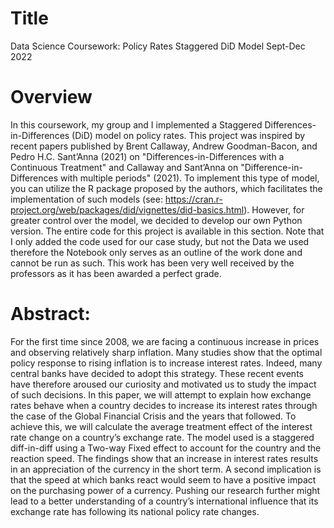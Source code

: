 # Title
Data Science Coursework: Policy Rates Staggered DiD Model
Sept-Dec 2022

# Overview
In this coursework, my group and I implemented a Staggered Differences-in-Differences (DiD) model on policy rates. This project was inspired by recent papers published by Brent Callaway, Andrew Goodman-Bacon, and Pedro H.C. Sant’Anna (2021) on "Differences-in-Differences with a Continuous Treatment" and Callaway and Sant’Anna on "Difference-in-Differences with multiple periods" (2021). To implement this type of model, you can utilize the R package proposed by the authors, which facilitates the implementation of such models (see: https://cran.r-project.org/web/packages/did/vignettes/did-basics.html). However, for greater control over the model, we decided to develop our own Python version. The entire code for this project is available in this section.
Note that I only added the code used for our case study, but not the Data we used therefore the Notebook only serves as an outline of the work done and cannot be run as such. This work has been very well received by the professors as it has been awarded a perfect grade.
# Abstract:
For the first time since 2008, we are facing a continuous increase in prices and
observing relatively sharp inflation. Many studies show that the optimal policy
response to rising inflation is to increase interest rates. Indeed, many central banks
have decided to adopt this strategy. These recent events have therefore aroused our
curiosity and motivated us to study the impact of such decisions. In this paper, we
will attempt to explain how exchange rates behave when a country decides to
increase its interest rates through the case of the Global Financial Crisis and the
years that followed. To achieve this, we will calculate the average treatment effect of
the interest rate change on a country’s exchange rate. The model used is a staggered
diff-in-diff using a Two-way Fixed effect to account for the country and the reaction
speed.
The findings show that an increase in interest rates results in an appreciation of the
currency in the short term. A second implication is that the speed at which banks
react would seem to have a positive impact on the purchasing power of a currency.
Pushing our research further might lead to a better understanding of a country’s
international influence that its exchange rate has following its national policy rate
changes.

